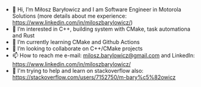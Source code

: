 - 👋 Hi, I’m Miłosz Baryłowicz and I am Software Engineer in Motorola Solutions (more details about me experience: https://www.linkedin.com/in/miloszbarylowicz/)
- 👀 I’m interested in C++, building system with CMake, task automationa and Rust
- 🌱 I’m currently learning CMake and Github Actions
- 💞️ I’m looking to collaborate on C++/CMake projects
- 📫 How to reach me e-mail: milosz.barylowicz@gmail.com and LinkedIn: https://www.linkedin.com/in/miloszbarylowicz/
- 📙 I'm trying to help and learn on stackoverflow also: https://stackoverflow.com/users/7152750/m-bary%c5%82owicz

<!---
milosz-barylowicz/milosz-barylowicz is a ✨ special ✨ repository because its `README.md` (this file) appears on your GitHub profile.
You can click the Preview link to take a look at your changes.
--->
